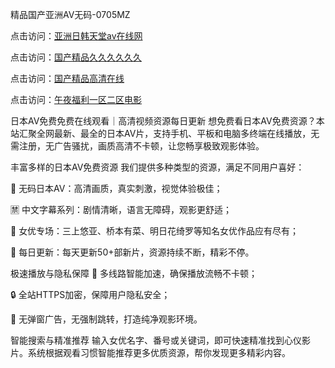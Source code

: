 
精品国产亚洲AV无码-0705MZ


点击访问：<a href="https://tfda.pages.dev/">亚洲日韩天堂av在线网</a>

点击访问：<a href="https://gda-c7m.pages.dev/">国产精品久久久久久久</a>

点击访问：<a href="https://bered.pages.dev/">国产精品高清在线</a>

点击访问：<a href="https://fdhf-454.pages.dev">午夜福利一区二区电影</a>



日本AV免费免费在线观看｜高清视频资源每日更新
想免费看日本AV免费资源？本站汇聚全网最新、最全的日本AV片，支持手机、平板和电脑多终端在线播放，无需注册，无广告骚扰，画质高清不卡顿，让您畅享极致观影体验。

丰富多样的日本AV免费资源
我们提供多种类型的资源，满足不同用户喜好：

🔞 无码日本AV：高清画质，真实刺激，视觉体验极佳；

🈲 中文字幕系列：剧情清晰，语言无障碍，观影更舒适；

🌟 女优专场：三上悠亚、桥本有菜、明日花绮罗等知名女优作品应有尽有；

📅 每日更新：每天更新50+部新片，资源持续不断，精彩不停。

极速播放与隐私保障
🚀 多线路智能加速，确保播放流畅不卡顿；

🔒 全站HTTPS加密，保障用户隐私安全；

🚫 无弹窗广告，无强制跳转，打造纯净观影环境。

智能搜索与精准推荐
输入女优名字、番号或关键词，即可快速精准找到心仪影片。系统根据观看习惯智能推荐更多优质资源，帮你发现更多精彩内容。




















<span style="display:none;">[Canonical link]( https://github.com/sec20250705/sec17 ）</span>
